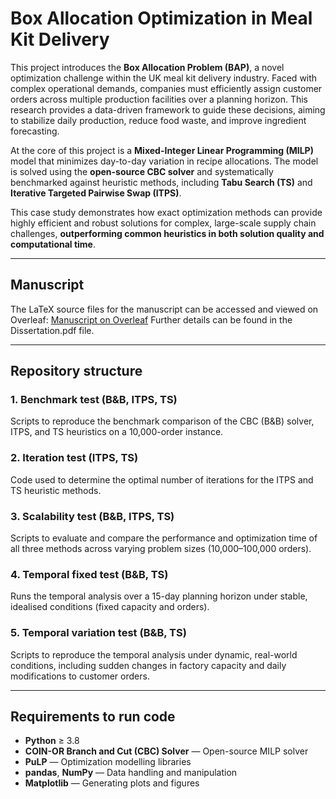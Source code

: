 # Box Allocation Optimization in Meal Kit Delivery

This project introduces the **Box Allocation Problem (BAP)**, a novel optimization challenge within the UK meal kit delivery industry. Faced with complex operational demands, companies must efficiently assign customer orders across multiple production facilities over a planning horizon. This research provides a data-driven framework to guide these decisions, aiming to stabilize daily production, reduce food waste, and improve ingredient forecasting.

At the core of this project is a **Mixed-Integer Linear Programming (MILP)** model that minimizes day-to-day variation in recipe allocations. The model is solved using the **open-source CBC solver** and systematically benchmarked against heuristic methods, including **Tabu Search (TS)** and **Iterative Targeted Pairwise Swap (ITPS)**.

This case study demonstrates how exact optimization methods can provide highly efficient and robust solutions for complex, large-scale supply chain challenges, **outperforming common heuristics in both solution quality and computational time**.

---

## Manuscript

The LaTeX source files for the manuscript can be accessed and viewed on Overleaf: [Manuscript on Overleaf](https://www.overleaf.com/read/kkhtrxzdmtfd#9f0ecc)
Further details can be found in the Dissertation.pdf file.

---

## Repository structure

### **1. Benchmark test (B&B, ITPS, TS)**
Scripts to reproduce the benchmark comparison of the CBC (B&B) solver, ITPS, and TS heuristics on a 10,000-order instance.

### **2. Iteration test (ITPS, TS)**
Code used to determine the optimal number of iterations for the ITPS and TS heuristic methods.

### **3. Scalability test (B&B, ITPS, TS)**
Scripts to evaluate and compare the performance and optimization time of all three methods across varying problem sizes (10,000–100,000 orders).

### **4. Temporal fixed test (B&B, TS)**
Runs the temporal analysis over a 15-day planning horizon under stable, idealised conditions (fixed capacity and orders).

### **5. Temporal variation test (B&B, TS)**
Scripts to reproduce the temporal analysis under dynamic, real-world conditions, including sudden changes in factory capacity and daily modifications to customer orders.

---

## Requirements to run code

- **Python** ≥ 3.8  
- **COIN-OR Branch and Cut (CBC) Solver** — Open-source MILP solver  
- **PuLP** — Optimization modelling libraries  
- **pandas**, **NumPy** — Data handling and manipulation  
- **Matplotlib** — Generating plots and figures  
